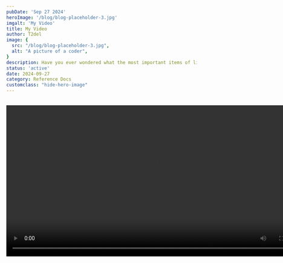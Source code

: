 ```yaml
---
pubDate: 'Sep 27 2024'
heroImage: '/blog/blog-placeholder-3.jpg'
imgalt: 'My Video'
title: My Video
author: T2del
image: {
  src: "/blog/blog-placeholder-3.jpg",
  alt: "A picture of a coder",
}
description: Have you ever wondered what the most important items of life are? Well, wonder no more!
status: 'active'
date: 2024-09-27
category: Reference Docs
customclass: "hide-hero-image"
---
```


<br>
<center>
  <video width="800" height="400" controls>
    <source src="/video/test.mp4" type="video/mp4">
  </video>
</center>